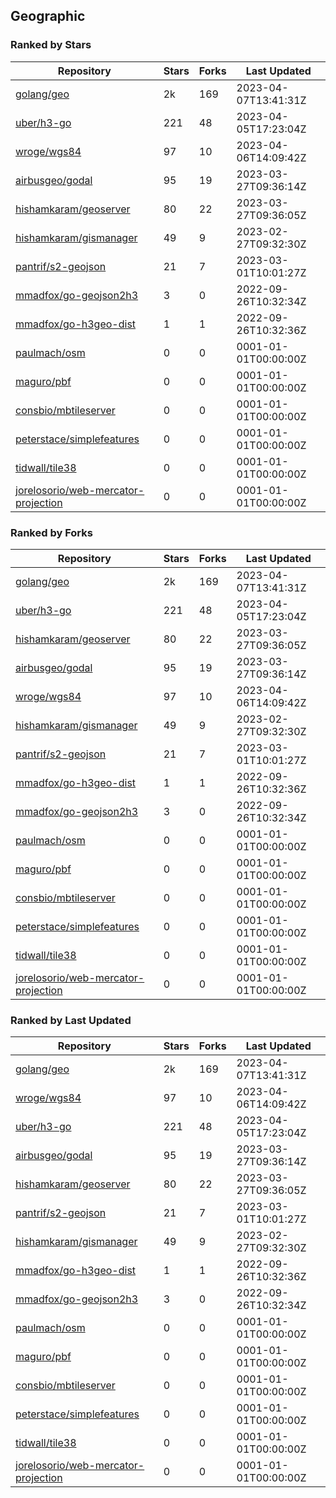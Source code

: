 ## Geographic

### Ranked by Stars

| Repository | Stars | Forks | Last Updated |
|------------|-------|-------|--------------|
| [golang/geo](https://github.com/golang/geo) | 2k | 169 | 2023-04-07T13:41:31Z |
| [uber/h3-go](https://github.com/uber/h3-go) | 221 | 48 | 2023-04-05T17:23:04Z |
| [wroge/wgs84](https://github.com/wroge/wgs84) | 97 | 10 | 2023-04-06T14:09:42Z |
| [airbusgeo/godal](https://github.com/airbusgeo/godal) | 95 | 19 | 2023-03-27T09:36:14Z |
| [hishamkaram/geoserver](https://github.com/hishamkaram/geoserver) | 80 | 22 | 2023-03-27T09:36:05Z |
| [hishamkaram/gismanager](https://github.com/hishamkaram/gismanager) | 49 | 9 | 2023-02-27T09:32:30Z |
| [pantrif/s2-geojson](https://github.com/pantrif/s2-geojson) | 21 | 7 | 2023-03-01T10:01:27Z |
| [mmadfox/go-geojson2h3](https://github.com/mmadfox/go-geojson2h3) | 3 | 0 | 2022-09-26T10:32:34Z |
| [mmadfox/go-h3geo-dist](https://github.com/mmadfox/go-h3geo-dist) | 1 | 1 | 2022-09-26T10:32:36Z |
| [paulmach/osm](https://github.com/paulmach/osm) | 0 | 0 | 0001-01-01T00:00:00Z |
| [maguro/pbf](https://github.com/maguro/pbf) | 0 | 0 | 0001-01-01T00:00:00Z |
| [consbio/mbtileserver](https://github.com/consbio/mbtileserver) | 0 | 0 | 0001-01-01T00:00:00Z |
| [peterstace/simplefeatures](https://github.com/peterstace/simplefeatures) | 0 | 0 | 0001-01-01T00:00:00Z |
| [tidwall/tile38](https://github.com/tidwall/tile38) | 0 | 0 | 0001-01-01T00:00:00Z |
| [jorelosorio/web-mercator-projection](https://github.com/jorelosorio/web-mercator-projection) | 0 | 0 | 0001-01-01T00:00:00Z |

### Ranked by Forks

| Repository | Stars | Forks | Last Updated |
|------------|-------|-------|--------------|
| [golang/geo](https://github.com/golang/geo) | 2k | 169 | 2023-04-07T13:41:31Z |
| [uber/h3-go](https://github.com/uber/h3-go) | 221 | 48 | 2023-04-05T17:23:04Z |
| [hishamkaram/geoserver](https://github.com/hishamkaram/geoserver) | 80 | 22 | 2023-03-27T09:36:05Z |
| [airbusgeo/godal](https://github.com/airbusgeo/godal) | 95 | 19 | 2023-03-27T09:36:14Z |
| [wroge/wgs84](https://github.com/wroge/wgs84) | 97 | 10 | 2023-04-06T14:09:42Z |
| [hishamkaram/gismanager](https://github.com/hishamkaram/gismanager) | 49 | 9 | 2023-02-27T09:32:30Z |
| [pantrif/s2-geojson](https://github.com/pantrif/s2-geojson) | 21 | 7 | 2023-03-01T10:01:27Z |
| [mmadfox/go-h3geo-dist](https://github.com/mmadfox/go-h3geo-dist) | 1 | 1 | 2022-09-26T10:32:36Z |
| [mmadfox/go-geojson2h3](https://github.com/mmadfox/go-geojson2h3) | 3 | 0 | 2022-09-26T10:32:34Z |
| [paulmach/osm](https://github.com/paulmach/osm) | 0 | 0 | 0001-01-01T00:00:00Z |
| [maguro/pbf](https://github.com/maguro/pbf) | 0 | 0 | 0001-01-01T00:00:00Z |
| [consbio/mbtileserver](https://github.com/consbio/mbtileserver) | 0 | 0 | 0001-01-01T00:00:00Z |
| [peterstace/simplefeatures](https://github.com/peterstace/simplefeatures) | 0 | 0 | 0001-01-01T00:00:00Z |
| [tidwall/tile38](https://github.com/tidwall/tile38) | 0 | 0 | 0001-01-01T00:00:00Z |
| [jorelosorio/web-mercator-projection](https://github.com/jorelosorio/web-mercator-projection) | 0 | 0 | 0001-01-01T00:00:00Z |

### Ranked by Last Updated

| Repository | Stars | Forks | Last Updated |
|------------|-------|-------|--------------|
| [golang/geo](https://github.com/golang/geo) | 2k | 169 | 2023-04-07T13:41:31Z |
| [wroge/wgs84](https://github.com/wroge/wgs84) | 97 | 10 | 2023-04-06T14:09:42Z |
| [uber/h3-go](https://github.com/uber/h3-go) | 221 | 48 | 2023-04-05T17:23:04Z |
| [airbusgeo/godal](https://github.com/airbusgeo/godal) | 95 | 19 | 2023-03-27T09:36:14Z |
| [hishamkaram/geoserver](https://github.com/hishamkaram/geoserver) | 80 | 22 | 2023-03-27T09:36:05Z |
| [pantrif/s2-geojson](https://github.com/pantrif/s2-geojson) | 21 | 7 | 2023-03-01T10:01:27Z |
| [hishamkaram/gismanager](https://github.com/hishamkaram/gismanager) | 49 | 9 | 2023-02-27T09:32:30Z |
| [mmadfox/go-h3geo-dist](https://github.com/mmadfox/go-h3geo-dist) | 1 | 1 | 2022-09-26T10:32:36Z |
| [mmadfox/go-geojson2h3](https://github.com/mmadfox/go-geojson2h3) | 3 | 0 | 2022-09-26T10:32:34Z |
| [paulmach/osm](https://github.com/paulmach/osm) | 0 | 0 | 0001-01-01T00:00:00Z |
| [maguro/pbf](https://github.com/maguro/pbf) | 0 | 0 | 0001-01-01T00:00:00Z |
| [consbio/mbtileserver](https://github.com/consbio/mbtileserver) | 0 | 0 | 0001-01-01T00:00:00Z |
| [peterstace/simplefeatures](https://github.com/peterstace/simplefeatures) | 0 | 0 | 0001-01-01T00:00:00Z |
| [tidwall/tile38](https://github.com/tidwall/tile38) | 0 | 0 | 0001-01-01T00:00:00Z |
| [jorelosorio/web-mercator-projection](https://github.com/jorelosorio/web-mercator-projection) | 0 | 0 | 0001-01-01T00:00:00Z |

